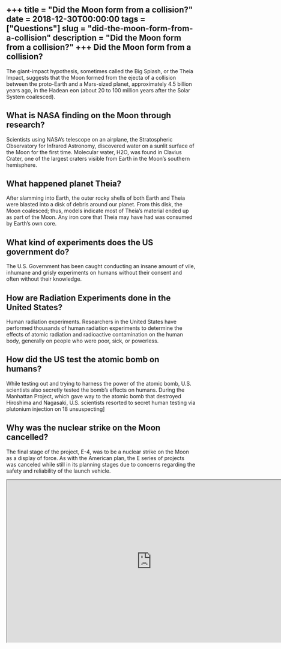 +++
title = "Did the Moon form from a collision?"
date = 2018-12-30T00:00:00
tags = ["Questions"]
slug = "did-the-moon-form-from-a-collision"
description = "Did the Moon form from a collision?"
+++
Did the Moon form from a collision?
-----------------------------------

The giant-impact hypothesis, sometimes called the Big Splash, or the Theia Impact, suggests that the Moon formed from the ejecta of a collision between the proto-Earth and a Mars-sized planet, approximately 4.5 billion years ago, in the Hadean eon (about 20 to 100 million years after the Solar System coalesced).

What is NASA finding on the Moon through research?
--------------------------------------------------

Scientists using NASA’s telescope on an airplane, the Stratospheric Observatory for Infrared Astronomy, discovered water on a sunlit surface of the Moon for the first time. Molecular water, H2O, was found in Clavius Crater, one of the largest craters visible from Earth in the Moon’s southern hemisphere.

What happened planet Theia?
---------------------------

After slamming into Earth, the outer rocky shells of both Earth and Theia were blasted into a disk of debris around our planet. From this disk, the Moon coalesced; thus, models indicate most of Theia’s material ended up as part of the Moon. Any iron core that Theia may have had was consumed by Earth’s own core.

What kind of experiments does the US government do?
---------------------------------------------------

The U.S. Government has been caught conducting an insane amount of vile, inhumane and grisly experiments on humans without their consent and often without their knowledge.

How are Radiation Experiments done in the United States?
--------------------------------------------------------

Human radiation experiments. Researchers in the United States have performed thousands of human radiation experiments to determine the effects of atomic radiation and radioactive contamination on the human body, generally on people who were poor, sick, or powerless.

How did the US test the atomic bomb on humans?
----------------------------------------------

While testing out and trying to harness the power of the atomic bomb, U.S. scientists also secretly tested the bomb’s effects on humans. During the Manhattan Project, which gave way to the atomic bomb that destroyed Hiroshima and Nagasaki, U.S. scientists resorted to secret human testing via plutonium injection on 18 unsuspecting\]

Why was the nuclear strike on the Moon cancelled?
-------------------------------------------------

The final stage of the project, E-4, was to be a nuclear strike on the Moon as a display of force. As with the American plan, the E series of projects was canceled while still in its planning stages due to concerns regarding the safety and reliability of the launch vehicle.

<iframe allow="accelerometer; autoplay; clipboard-write; encrypted-media; gyroscope; picture-in-picture" allowfullscreen="" class="__youtube_prefs__  epyt-is-override  no-lazyload" data-no-lazy="1" data-origheight="433" data-origwidth="770" data-skipgform_ajax_framebjll="" height="433" id="_ytid_89474" loading="lazy" src="https://www.youtube.com/embed/plps0e03zDU?enablejsapi=1&autoplay=0&cc_load_policy=0&cc_lang_pref=&iv_load_policy=1&loop=0&modestbranding=0&rel=1&fs=1&playsinline=0&autohide=2&theme=dark&color=red&controls=1&" title="YouTube player" width="770"></iframe>